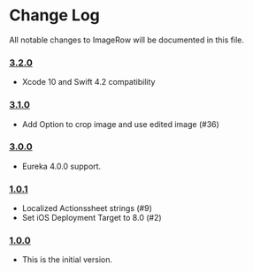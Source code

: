 # Change Log
All notable changes to ImageRow will be documented in this file.

### [3.2.0](https://github.com/EurekaCommunity/ImageRow/releases/tag/3.2.0)
<!-- Released on 2018-11-20. -->

* Xcode 10 and Swift 4.2 compatibility

### [3.1.0](https://github.com/EurekaCommunity/ImageRow/releases/tag/3.1.0)
<!-- Released on 2018-05-08. -->

* Add Option to crop image and use edited image (#36)

### [3.0.0](https://github.com/EurekaCommunity/ImageRow/releases/tag/3.0.0)
<!-- Released on 2017-10-09. -->

* Eureka 4.0.0 support.

### [1.0.1](https://github.com/EurekaCommunity/ImageRow/releases/tag/1.0.1)
<!-- Released on 2017-03-09. -->

* Localized Actionssheet strings (#9)
* Set iOS Deployment Target to 8.0 (#2)

### [1.0.0](https://github.com/EurekaCommunity/ImageRow/releases/tag/1.0.0)
<!-- Released on 2016-01-20. -->

* This is the initial version.

[xmartlabs]: https://xmartlabs.com
